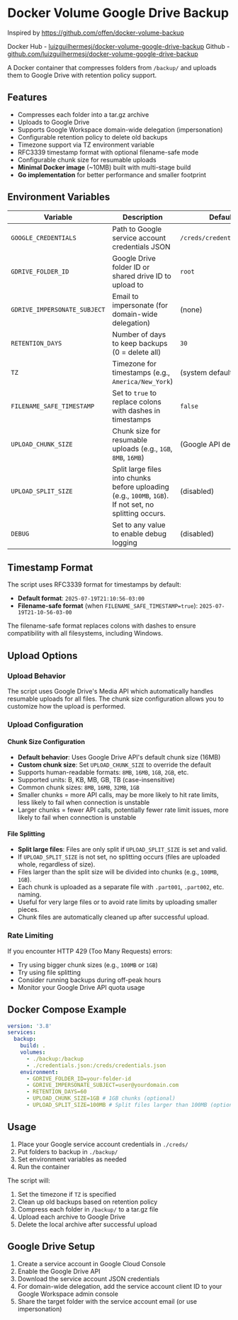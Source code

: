 # Docker Volume Google Drive Backup
Inspired by https://github.com/offen/docker-volume-backup

Docker Hub - [luizguilhermesj/docker-volume-google-drive-backup](https://hub.docker.com/r/luizguilhermesj/docker-volume-google-drive-backup)
Github - [github.com/luizguilhermesj/docker-volume-google-drive-backup](https://github.com/luizguilhermesj/docker-volume-google-drive-backup)

A Docker container that compresses folders from `/backup/` and uploads them to Google Drive with retention policy support.

## Features

- Compresses each folder into a tar.gz archive
- Uploads to Google Drive
- Supports Google Workspace domain-wide delegation (impersonation)
- Configurable retention policy to delete old backups
- Timezone support via TZ environment variable
- RFC3339 timestamp format with optional filename-safe mode
- Configurable chunk size for resumable uploads
- **Minimal Docker image** (~10MB) built with multi-stage build
- **Go implementation** for better performance and smaller footprint

## Environment Variables

| Variable | Description | Default |
|----------|-------------|---------|
| `GOOGLE_CREDENTIALS` | Path to Google service account credentials JSON | `/creds/credentials.json` |
| `GDRIVE_FOLDER_ID` | Google Drive folder ID or shared drive ID to upload to | `root` |
| `GDRIVE_IMPERSONATE_SUBJECT` | Email to impersonate (for domain-wide delegation) | (none) |
| `RETENTION_DAYS` | Number of days to keep backups (0 = delete all) | `30` |
| `TZ` | Timezone for timestamps (e.g., `America/New_York`) | (system default) |
| `FILENAME_SAFE_TIMESTAMP` | Set to `true` to replace colons with dashes in timestamps | `false` |
| `UPLOAD_CHUNK_SIZE` | Chunk size for resumable uploads (e.g., `1GB`, `8MB`, `16MB`) | (Google API default) |
| `UPLOAD_SPLIT_SIZE` | Split large files into chunks before uploading (e.g., `100MB`, `1GB`). If not set, no splitting occurs. | (disabled) |
| `DEBUG` | Set to any value to enable debug logging | (disabled) |

## Timestamp Format

The script uses RFC3339 format for timestamps by default:
- **Default format**: `2025-07-19T21:10:56-03:00`
- **Filename-safe format** (when `FILENAME_SAFE_TIMESTAMP=true`): `2025-07-19T21-10-56-03-00`

The filename-safe format replaces colons with dashes to ensure compatibility with all filesystems, including Windows.

## Upload Options

### Upload Behavior
The script uses Google Drive's Media API which automatically handles resumable uploads for all files. The chunk size configuration allows you to customize how the upload is performed.

### Upload Configuration

#### Chunk Size Configuration
- **Default behavior**: Uses Google Drive API's default chunk size (16MB)
- **Custom chunk size**: Set `UPLOAD_CHUNK_SIZE` to override the default
- Supports human-readable formats: `8MB`, `16MB`, `1GB`, `2GB`, etc.
- Supported units: B, KB, MB, GB, TB (case-insensitive)
- Common chunk sizes: `8MB`, `16MB`, `32MB`, `1GB`
- Smaller chunks = more API calls, may be more likely to hit rate limits, less likely to fail when connection is unstable
- Larger chunks = fewer API calls, potentially fewer rate limit issues, more likely to fail when connection is unstable

#### File Splitting
- **Split large files**: Files are only split if `UPLOAD_SPLIT_SIZE` is set and valid.
- If `UPLOAD_SPLIT_SIZE` is not set, no splitting occurs (files are uploaded whole, regardless of size).
- Files larger than the split size will be divided into chunks (e.g., `100MB`, `1GB`).
- Each chunk is uploaded as a separate file with `.part001`, `.part002`, etc. naming.
- Useful for very large files or to avoid rate limits by uploading smaller pieces.
- Chunk files are automatically cleaned up after successful upload.

### Rate Limiting
If you encounter HTTP 429 (Too Many Requests) errors:
- Try using bigger chunk sizes (e.g., `100MB` or `1GB`)
- Try using file splitting
- Consider running backups during off-peak hours
- Monitor your Google Drive API quota usage

## Docker Compose Example

```yaml
version: '3.8'
services:
  backup:
    build: .
    volumes:
      - ./backup:/backup
      - ./credentials.json:/creds/credentials.json
    environment:
      - GDRIVE_FOLDER_ID=your-folder-id
      - GDRIVE_IMPERSONATE_SUBJECT=user@yourdomain.com
      - RETENTION_DAYS=60
      - UPLOAD_CHUNK_SIZE=1GB # 1GB chunks (optional)
      - UPLOAD_SPLIT_SIZE=100MB # Split files larger than 100MB (optional)
```

## Usage

1. Place your Google service account credentials in `./creds/`
2. Put folders to backup in `./backup/`
3. Set environment variables as needed
4. Run the container

The script will:
1. Set the timezone if `TZ` is specified
2. Clean up old backups based on retention policy
3. Compress each folder in `/backup/` to a tar.gz file
4. Upload each archive to Google Drive
5. Delete the local archive after successful upload

## Google Drive Setup

1. Create a service account in Google Cloud Console
2. Enable the Google Drive API
3. Download the service account JSON credentials
4. For domain-wide delegation, add the service account client ID to your Google Workspace admin console
5. Share the target folder with the service account email (or use impersonation) 
